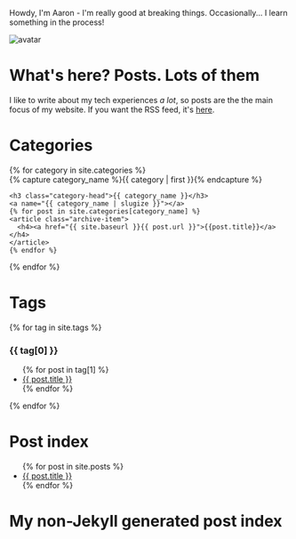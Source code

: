 Howdy, I'm Aaron - I'm really good at breaking things. Occasionally... I learn something in the process!

![avatar](https://avatars1.githubusercontent.com/u/29888436?s=460&u=03df457371669048031a735802c33b93d07a1f10&v=4)

# What's here? Posts. Lots of them

I like to write about my tech experiences *a lot*, so posts are the the main focus of my website. If you want the RSS feed, it's [here](https://aaronpkelly.github.io/feed.xml).

# Categories

<div id="archives">
{% for category in site.categories %}
  <div class="archive-group">
    {% capture category_name %}{{ category | first }}{% endcapture %}
    <div id="#{{ category_name | slugize }}"></div>
    <p></p>

    <h3 class="category-head">{{ category_name }}</h3>
    <a name="{{ category_name | slugize }}"></a>
    {% for post in site.categories[category_name] %}
    <article class="archive-item">
      <h4><a href="{{ site.baseurl }}{{ post.url }}">{{post.title}}</a></h4>
    </article>
    {% endfor %}
  </div>
{% endfor %}
</div>

# Tags

{% for tag in site.tags %}
  <h3>{{ tag[0] }}</h3>
  <ul>
    {% for post in tag[1] %}
      <li><a href="{{ post.url }}">{{ post.title }}</a></li>
    {% endfor %}
  </ul>
{% endfor %}

# Post index

<ul>
  {% for post in site.posts %}
    <li>
      <a href="{{ post.url }}">{{ post.title }}</a>
    </li>
  {% endfor %}
</ul>

# My non-Jekyll generated post index
